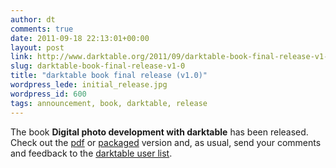 ```yaml
---
author: dt
comments: true
date: 2011-09-18 22:13:01+00:00
layout: post
link: http://www.darktable.org/2011/09/darktable-book-final-release-v1-0/
slug: darktable-book-final-release-v1-0
title: "darktable book final release (v1.0)"
wordpress_lede: initial_release.jpg
wordpress_id: 600
tags: announcement, book, darktable, release
---
```


The book **Digital photo development with darktable** has been released. Check out the [pdf](https://sourceforge.net/projects/darktable/files/darktable/book/1.0/darktable.pdf/download) or [packaged](https://sourceforge.net/projects/darktable/files/darktable/book/1.0/darktable-book-1.0.zip/download) version and, as usual, send your comments and feedback to the [darktable user list](https://lists.sourceforge.net/lists/listinfo/darktable-users).
